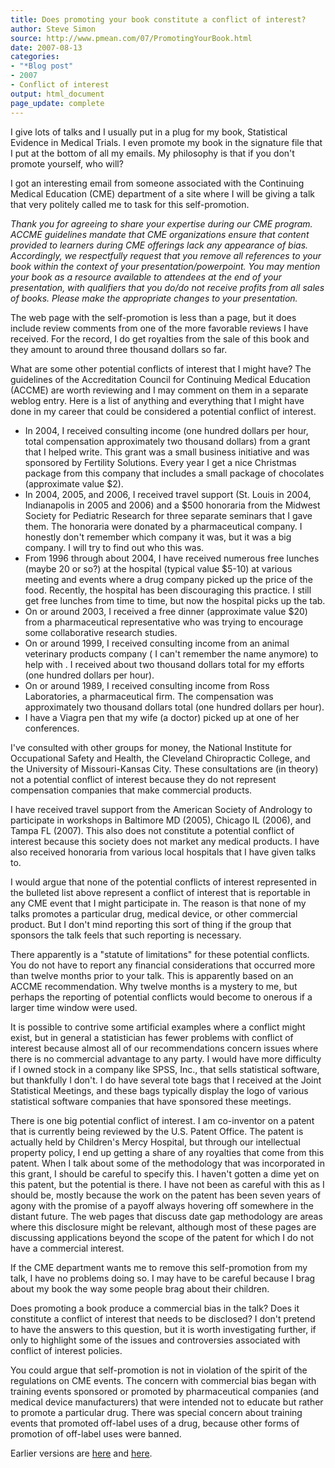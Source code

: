 ```yaml
---
title: Does promoting your book constitute a conflict of interest?
author: Steve Simon
source: http://www.pmean.com/07/PromotingYourBook.html
date: 2007-08-13
categories:
- "*Blog post"
- 2007
- Conflict of interest
output: html_document
page_update: complete
---
```


I give lots of talks and I usually put in a plug for my book, Statistical Evidence in Medical Trials. I even promote my book in the signature file that I put at the bottom of all my emails. My philosophy is that if you don't promote yourself, who will?

I got an interesting email from someone associated with the Continuing Medical Education (CME) department of a site where I will be giving a talk that very politely called me to task for this self-promotion.

*Thank you for agreeing to share your expertise during our CME program. ACCME guidelines mandate that CME organizations ensure that content provided to learners during CME offerings lack any appearance of bias. Accordingly, we respectfully request that you remove all references to your book within the context of your presentation/powerpoint. You may mention your book as a resource available to attendees at the end of your presentation, with qualifiers that you do/do not receive profits from all sales of books. Please make the appropriate changes to your presentation.*

The web page with the self-promotion is less than a page, but it does include review comments from one of the more favorable reviews I have received. For the record, I do get royalties from the sale of this book and they amount to around three thousand dollars so far.

What are some other potential conflicts of interest that I might have? The guidelines of the Accreditation Council for Continuing Medical Education (ACCME) are worth reviewing and I may comment on them in a separate weblog entry. Here is a list of anything and everything that I might have done in my career that could be considered a potential conflict of interest.

+ In 2004, I received consulting income (one hundred dollars per hour, total compensation approximately two thousand dollars) from a grant that I helped write. This grant was a small business initiative and was sponsored by Fertility Solutions. Every year I get a nice Christmas package from this company that includes a small package of chocolates (approximate value \$2).
+ In 2004, 2005, and 2006, I received travel support (St. Louis in 2004, Indianapolis in 2005 and 2006) and a \$500 honoraria from the Midwest Society for Pediatric Research for three separate seminars that I gave them. The honoraria were donated by a pharmaceutical company. I honestly don't remember which company it was, but it was a big company. I will try to find out who this was.
+ From 1996 through about 2004, I have received numerous free lunches (maybe 20 or so?) at the hospital (typical value \$5-10) at various meeting and events where a drug company picked up the price of the food. Recently, the hospital has been discouraging this practice. I still get free lunches from time to time, but now the hospital picks up the tab.
+ On or around 2003, I received a free dinner (approximate value $20) from a pharmaceutical representative who was trying to encourage some collaborative research studies.
+ On or around 1999, I received consulting income from an animal veterinary products company ( I can't remember the name anymore) to help with . I received about two thousand dollars total for my efforts (one hundred dollars per hour).
+ On or around 1989, I received consulting income from Ross Laboratories, a pharmaceutical firm. The compensation was approximately two thousand dollars total (one hundred dollars per hour).
+ I have a Viagra pen that my wife (a doctor) picked up at one of her conferences.

I've consulted with other groups for money, the National Institute for Occupational Safety and Health, the Cleveland Chiropractic College, and the University of Missouri-Kansas City. These consultations are (in theory) not a potential conflict of interest because they do not represent compensation companies that make commercial products.

I have received travel support from the American Society of Andrology to participate in workshops in Baltimore MD (2005), Chicago IL (2006), and Tampa FL (2007). This also does not constitute a potential conflict of interest because this society does not market any medical products. I have also received honoraria from various local hospitals that I have given talks to.

I would argue that none of the potential conflicts of interest represented in the bulleted list above represent a conflict of interest that is reportable in any CME event that I might participate in. The reason is that none of my talks promotes a particular drug, medical device, or other commercial product. But I don't mind reporting this sort of thing if the group that sponsors the talk feels that such reporting is necessary.

There apparently is a "statute of limitations" for these potential conflicts. You do not have to report any financial considerations that occurred more than twelve months prior to your talk. This is apparently based on an ACCME recommendation. Why twelve months is a mystery to me, but perhaps the reporting of potential conflicts would become to onerous if a larger time window were used.

It is possible to contrive some artificial examples where a conflict might exist, but in general a statistician has fewer problems with conflict of interest because almost all of our recommendations concern issues where there is no commercial advantage to any party. I would have more difficulty if I owned stock in a company like SPSS, Inc., that sells statistical software, but thankfully I don't. I do have several tote bags that I received at the Joint Statistical Meetings, and these bags typically display the logo of various statistical software companies that have sponsored these meetings.

There is one big potential conflict of interest. I am co-inventor on a patent that is currently being reviewed by the U.S. Patent Office. The patent is actually held by Children's Mercy Hospital, but through our intellectual property policy, I end up getting a share of any royalties that come from this patent. When I talk about some of the methodology that was incorporated in this grant, I should be careful to specify this. I haven't gotten a dime yet on this patent, but the potential is there. I have not been as careful with this as I should be, mostly because the work on the patent has been seven years of agony with the promise of a payoff always hovering off somewhere in the distant future. The web pages that discuss date gap methodology are areas where this disclosure might be relevant, although most of these pages are discussing applications beyond the scope of the patent for which I do not have a commercial interest.

If the CME department wants me to remove this self-promotion from my talk, I have no problems doing so. I may have to be careful because I brag about my book the way some people brag about their children.

Does promoting a book produce a commercial bias in the talk? Does it constitute a conflict of interest that needs to be disclosed? I don't pretend to have the answers to this question, but it is worth investigating further, if only to highlight some of the issues and controversies associated with conflict of interest policies.

You could argue that self-promotion is not in violation of the spirit of the regulations on CME events. The concern with commercial bias began with training events sponsored or promoted by pharmaceutical companies (and medical device manufacturers) that were intended not to educate but rather to promote a particular drug. There was special concern about training events that promoted off-label uses of a drug, because other forms of promotion of off-label uses were banned.

Earlier versions are [here][sim1] and [here][sim2].

[sim1]: http://www.pmean.com/07/PromotingYourBook.html
[sim2]: http://new.pmean.com/PromotingYourBook/
